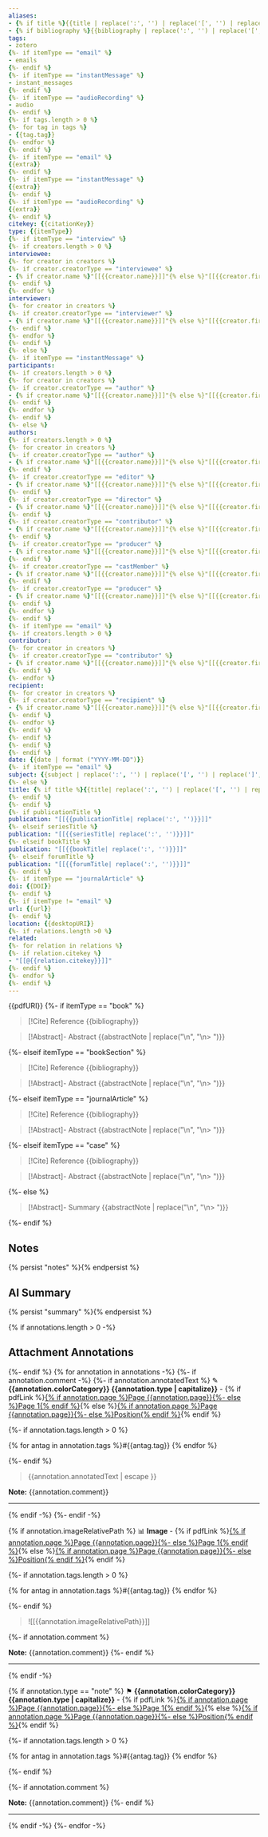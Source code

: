 ```yaml
---
aliases: 
- {% if title %}{{title | replace(':', '') | replace('[', '') | replace(']', '')}}{% elseif caseName%}{{caseName | replace(':', '') | replace('[', '') | replace(']', '')}}{% elseif subject%}{{subject | replace(':', '') | replace('[', '') | replace(']', '')}}{% endif %}
- {% if bibliography %}{{bibliography | replace(':', '') | replace('[', '') | replace(']', '')| replace('_', '')}}{% endif %}
tags: 
- zotero
{%- if itemType == "email" %}
- emails
{%- endif %}
{%- if itemType == "instantMessage" %}
- instant_messages
{%- endif %}
{%- if itemType == "audioRecording" %}
- audio
{%- endif %}
{%- if tags.length > 0 %}
{%- for tag in tags %}
- {{tag.tag}}
{%- endfor %}
{%- endif %}
{%- if itemType == "email" %}
{{extra}}
{%- endif %}
{%- if itemType == "instantMessage" %}
{{extra}}
{%- endif %}
{%- if itemType == "audioRecording" %}
{{extra}}
{%- endif %}
citekey: {{citationKey}}
type: {{itemType}}
{%- if itemType == "interview" %}
{%- if creators.length > 0 %}
interviewee:
{%- for creator in creators %} 
{%- if creator.creatorType == "interviewee" %} 
- {% if creator.name %}"[[{{creator.name}}]]"{% else %}"[[{{creator.firstName}} {{creator.lastName}}]]"{% endif %}
{%- endif %} 
{%- endfor %}
interviewer:
{%- for creator in creators %} 
{%- if creator.creatorType == "interviewer" %} 
- {% if creator.name %}"[[{{creator.name}}]]"{% else %}"[[{{creator.firstName}} {{creator.lastName}}]]"{% endif %}
{%- endif %} 
{%- endfor %}
{%- endif %}
{%- else %}
{%- if itemType == "instantMessage" %}
participants:
{%- if creators.length > 0 %}
{%- for creator in creators %} 
{%- if creator.creatorType == "author" %} 
- {% if creator.name %}"[[{{creator.name}}]]"{% else %}"[[{{creator.firstName}} {{creator.lastName}}]]"{% endif %}
{%- endif %} 
{%- endfor %}
{%- endif %}
{%- else %}
authors: 
{%- if creators.length > 0 %}
{%- for creator in creators %} 
{%- if creator.creatorType == "author" %} 
- {% if creator.name %}"[[{{creator.name}}]]"{% else %}"[[{{creator.firstName}} {{creator.lastName}}]]"{% endif %}
{%- endif %} 
{%- if creator.creatorType == "editor" %} 
- {% if creator.name %}"[[{{creator.name}}]]"{% else %}"[[{{creator.firstName}} {{creator.lastName}}]]"{% endif %}
{%- endif %}
{%- if creator.creatorType == "director" %} 
- {% if creator.name %}"[[{{creator.name}}]]"{% else %}"[[{{creator.firstName}} {{creator.lastName}}]]"{% endif %}
{%- endif %}
{%- if creator.creatorType == "contributor" %} 
- {% if creator.name %}"[[{{creator.name}}]]"{% else %}"[[{{creator.firstName}} {{creator.lastName}}]]"{% endif %}
{%- endif %}
{%- if creator.creatorType == "producer" %} 
- {% if creator.name %}"[[{{creator.name}}]]"{% else %}"[[{{creator.firstName}} {{creator.lastName}}]]"{% endif %}
{%- endif %}
{%- if creator.creatorType == "castMember" %} 
- {% if creator.name %}"[[{{creator.name}}]]"{% else %}"[[{{creator.firstName}} {{creator.lastName}}]]"{% endif %}
{%- endif %}
{%- if creator.creatorType == "producer" %} 
- {% if creator.name %}"[[{{creator.name}}]]"{% else %}"[[{{creator.firstName}} {{creator.lastName}}]]"{% endif %}
{%- endif %}
{%- endfor %}
{%- endif %}
{%- if itemType == "email" %}
{%- if creators.length > 0 %}
contributor:
{%- for creator in creators %} 
{%- if creator.creatorType == "contributor" %} 
- {% if creator.name %}"[[{{creator.name}}]]"{% else %}"[[{{creator.firstName}} {{creator.lastName}}]]"{% endif %}
{%- endif %} 
{%- endfor %}
recipient:
{%- for creator in creators %} 
{%- if creator.creatorType == "recipient" %} 
- {% if creator.name %}"[[{{creator.name}}]]"{% else %}"[[{{creator.firstName}} {{creator.lastName}}]]"{% endif %}
{%- endif %} 
{%- endfor %}
{%- endif %}
{%- endif %}
{%- endif %}
{%- endif %}
date: {{date | format ("YYYY-MM-DD")}}
{%- if itemType == "email" %}
subject: {{subject | replace(':', '') | replace('[', '') | replace(']', '')}}
{%- else %}
title: {% if title %}{{title| replace(':', '') | replace('[', '') | replace(']', '')}}{% elseif caseName %}{{caseName| replace(':', '')}}
{%- endif %}
{%- endif %}
{%- if publicationTitle %}
publication: "[[{{publicationTitle| replace(':', '')}}]]"
{%- elseif seriesTitle %}
publication: "[[{{seriesTitle| replace(':', '')}}]]"
{%- elseif bookTitle %}
publication: "[[{{bookTitle| replace(':', '')}}]]"
{%- elseif forumTitle %}
publication: "[[{{forumTitle| replace(':', '')}}]]"
{%- endif %}
{%- if itemType == "journalArticle" %}
doi: {{DOI}}
{%- endif %}
{%- if itemType != "email" %}
url: {{url}}
{%- endif %}
location: {{desktopURI}}
{%- if relations.length >0 %}
related:
{%- for relation in relations %}
{%- if relation.citekey %}
- "[[@{{relation.citekey}}]]"
{%- endif %}
{%- endfor %}
{%- endif %}
---
```

{{pdfURI}}
{%- if itemType == "book" %}

> [!Cite] Reference
> {{bibliography}}

> [!Abstract]- Abstract
> {{abstractNote | replace("\n", "\n> ")}}

{%- elseif itemType == "bookSection" %}

> [!Cite] Reference
> {{bibliography}}

> [!Abstract]- Abstract
> {{abstractNote | replace("\n", "\n> ")}}

{%- elseif itemType == "journalArticle" %}

> [!Cite] Reference
> {{bibliography}}

> [!Abstract]- Abstract
> {{abstractNote | replace("\n", "\n> ")}}

{%- elseif itemType == "case" %}

> [!Cite] Reference
> {{bibliography}}

> [!Abstract]- Abstract
> {{abstractNote | replace("\n", "\n> ")}}

{%- else %}

> [!Abstract]- Summary
> {{abstractNote | replace("\n", "\n> ")}}

{%- endif %}
## Notes

{% persist "notes" %}{% endpersist %}

## AI Summary

{% persist "summary" %}{% endpersist %}

{% if annotations.length > 0 -%}

## Attachment Annotations
{%- endif %} 
{% for annotation in annotations -%}
{%- if annotation.comment -%}
{%- if annotation.annotatedText %}
<span style="background-color:{{annotation.colorCategory}};color:Black">✎</span> **{{annotation.colorCategory}} {{annotation.type | capitalize}}** - {% if pdfLink %}[{% if annotation.page %}Page {{annotation.page}}{%- else %}Page 1{% endif %}](zotero://open-pdf/library/items/{{annotation.attachment.itemKey}}?page={{annotation.page}}&annotation={{annotation.id}}){% else %}[{% if annotation.page %}Page {{annotation.page}}{%- else %}Position{% endif %}](zotero://open-pdf/library/items/{{annotation.attachment.itemKey}}?page={{annotation.page}}&annotation={{annotation.id}}){% endif %}

{%- if annotation.tags.length > 0 %}

{% for antag in annotation.tags %}#{{antag.tag}} {% endfor %}

{%- endif %}

> {{annotation.annotatedText | escape }} 

**Note:** {{annotation.comment}} 


---
{% endif -%}
{%- endif -%}

{% if annotation.imageRelativePath %} 
📊 **Image** - {% if pdfLink %}[{% if annotation.page %}Page {{annotation.page}}{%- else %}Page 1{% endif %}](zotero://open-pdf/library/items/{{annotation.attachment.itemKey}}?page={{annotation.page}}&annotation={{annotation.id}}){% else %}[{% if annotation.page %}Page {{annotation.page}}{%- else %}Position{% endif %}](zotero://open-pdf/library/items/{{annotation.attachment.itemKey}}?page={{annotation.page}}&annotation={{annotation.id}}){% endif %}

{%- if annotation.tags.length > 0 %}

{% for antag in annotation.tags %}#{{antag.tag}} {% endfor %}

{%- endif %}

> ![[{{annotation.imageRelativePath}}]]

{%- if annotation.comment %} 

**Note:** {{annotation.comment}} 
{%- endif %}

---
{% endif -%}

{% if annotation.type == "note" %} 
<span style="background-color:{{annotation.colorCategory}};color:Black">⚑</span> **{{annotation.colorCategory}} {{annotation.type | capitalize}}** - {% if pdfLink %}[{% if annotation.page %}Page {{annotation.page}}{%- else %}Page 1{% endif %}](zotero://open-pdf/library/items/{{annotation.attachment.itemKey}}?page={{annotation.page}}&annotation={{annotation.id}}){% else %}[{% if annotation.page %}Page {{annotation.page}}{%- else %}Position{% endif %}](zotero://open-pdf/library/items/{{annotation.attachment.itemKey}}?page={{annotation.page}}&annotation={{annotation.id}}){% endif %}

{%- if annotation.tags.length > 0 %}

{% for antag in annotation.tags %}#{{antag.tag}} {% endfor %}

{%- endif %}

{%- if annotation.comment %} 

**Note:** {{annotation.comment}} 
{%- endif %}

---
{% endif -%}
{%- endfor -%}
